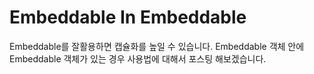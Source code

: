 # Embeddable In Embeddable

Embeddable를 잘활용하면 캡슐화를 높일 수 있습니다. Embeddable 객체 안에 Embeddable 객체가 있는 경우 사용법에 대해서 포스팅 해보겠습니다.


 